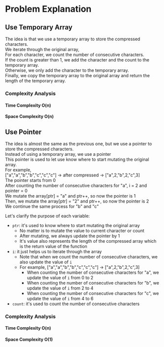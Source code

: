 # Problem Explanation

## Use Temporary Array
The idea is that we use a temporary array to store the compressed characters.<br>
We iterate through the original array,<br>
For each character, we count the number of consecutive characters.<br>
If the count is greater than 1, we add the character and the count to the temporary array.<br>
Otherwise, we only add the character to the temporary array.<br>
Finally, we copy the temporary array to the original array and return the length of the temporary array.<br>

### Complexity Analysis
#### Time Complexity O(n)
#### Space Complexity O(n)

## Use Pointer
The idea is almost the same as the previous one, but we use a pointer to store the compressed characters.<br>
Instead of using a temporary array, we use a pointer<br>
This pointer is used to let use know where to start mutating the original array.<br>
For example,<br>
["a","a","b","b","c","c","c"] -> after compressed -> ["a",2,"b",2,"c",3]<br>
The pointer starts from 0<br>
After counting the number of consecutive characters for "a", i = 2 and pointer = 0<br>
We mutate the array[ptr] = "a" and ptr++, so now the pointer is 1<br>
Then, we mutate the array[ptr] = "2" and ptr++, so now the pointer is 2<br>
We continue the same process for "b" and "c"<br>

Let's clarify the purpose of each variable:
- `ptr`: it's used to know where to start mutating the original array
  - No matter is to mutate the value to current character or count
  - After mutating, we always update the pointer by 1
  - It's value also represents the length of the compressed array which is the return value of the function
- `i`: it just helps us to iterate through the array
  - Note that when we count the number of consecutive characters, we also update the value of `i`
  - For example, ["a","a","b","b","c","c","c"] -> ["a",2,"b",2,"c",3]
    - When counting the number of consecutive characters for "a", we update the value of `i` from 0 to 2
    - When counting the number of consecutive characters for "b", we update the value of `i` from 2 to 4
    - When counting the number of consecutive characters for "c", we update the value of `i` from 4 to 6
- `count`: it's used to count the number of consecutive characters

### Complexity Analysis
#### Time Complexity O(n)
#### Space Complexity O(1)